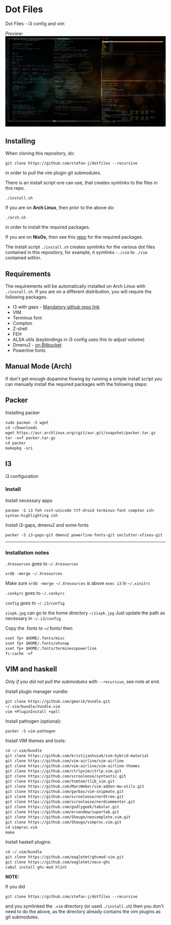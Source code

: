 # Dot Files
Dot Files - i3 config and vim

*Preview:*
![Screenshot](screenshot.png "Screenshot")


## Installing
When cloning this repository, do:
```
git clone https://github.com/stefan-j/dotfiles --recursive
```
in order to pull the vim plugin git submodules.

There is an install script one can use, that creates symlinks to the files in this repo.
```
./install.sh
```
If you are on **Arch Linux**, then prior to the above do:
```
./arch.sh
```
in order to install the required packages.


If you are on **NixOs**, then see this [repo](https://github.com/stefan-j/NixOs) for the required packages.

The install script `./install.sh` creates symlinks for the various dot files contained in this repository, for example, it symlinks `~./vim` to `./vim` contained within.

## Requirements
The requirements will be automatically installed on Arch Linux with `./install.sh`. If you are on a different distribution, you will require the following packages.

* I3 with gaps - [Mandatory github repo link](https://github.com/Airblader/i3)
* VIM
* Terminus font
* Compton
* Z-shell
* FEH
* ALSA utils (keybindings in i3 config uses this to adjust volume)
* Dmenu2 - [on Bitbucket](https://bitbucket.org/melek/dmenu2)
* Powerline fonts

## Manual Mode (Arch)
If don't get enough dopamine flowing by running a simple install script you can manually install the required packages with the following steps:

## Packer

Installing packer

```
sudo pacman -S wget
cd ~/Downloads
wget https://aur.archlinux.org/cgit/aur.git/snapshot/packer.tar.gz
tar -xvf packer.tar.gz
cd packer
makepkg -sri
```

## I3
i3 configuration
### Install

Install necessary apps

```
pacman -S i3 feh rxvt-unicode ttf-droid terminus-font compton zsh-syntax-highlighting zsh
```

Install i3-gaps, dmenu2 and some fonts

```
packer -S i3-gaps-git dmenu2 powerline-fonts-git unclutter-xfixes-git
```

---


### Installation notes

`.Xresources` goes to `~/.Xresources`

```
xrdb -merge ~/.Xresources
```

Make sure `xrdb -merge ~/.Xresources` is above `exec i3` in `~/.xinitrc`


`.conkyrc` goes to `~/.conkyrc`

`config` goes to `~/.i3/config`

`zixpk.jpg` can go to the home directory `~/zixpk.jpg`
Just update the path as necessary in `~/.i3/config`


Copy the .fonts to ~/.fonts/
then 
```
xset fp+ $HOME/.fonts/misc
xset fp+ $HOME/.fonts/ohsnap
xset fp+ $HOME/.fonts/terminesspowerline
fc-cache -vf
```

## VIM and haskell
*Only if you did not pull the submodules with* `--recursive`, see note at end.

Install plugin manager vundle:
```
git clone https://github.com/gmarik/Vundle.git ~/.vim/bundle/Vundle.vim
vim +PluginInstall +qall
```

Install pathogen (optional):
```
packer -S vim-pathogen
```

Install VIM themes and tools:
```
cd ~/.vim/bundle
git clone https://github.com/kristijanhusak/vim-hybrid-material
git clone https://github.com/vim-airline/vim-airline
git clone https://github.com/vim-airline/vim-airline-themes
git clone https://github.com/ctrlpvim/ctrlp.vim.git
git clone https://github.com/scrooloose/syntastic.git
git clone https://github.com/tomtom/tlib_vim.git
git clone https://github.com/MarcWeber/vim-addon-mw-utils.git
git clone https://github.com/garbas/vim-snipmate.git
git clone https://github.com/scrooloose/nerdtree.git
git clone https://github.com/scrooloose/nerdcommenter.git
git clone https://github.com/godlygeek/tabular.git
git clone https://github.com/ervandew/supertab.git
git clone https://github.com/Shougo/neocomplete.vim.git
git clone https://github.com/Shougo/vimproc.vim.git
cd vimproc.vim
make
```

Install haskell plugins:
```
cd ~/.vim/bundle
git clone https://github.com/eagletmt/ghcmod-vim.git
git clone https://github.com/eagletmt/neco-ghc
cabal install ghc-mod hlint
```

**NOTE:**

If you did
```
git clone https://github.com/stefan-j/dotfiles --recursive
```
and you symlinked the `.vim` directory (or used `./install.sh`) then you don't need to do the above, as the directory already contains the vim plugins as git submodules. 
